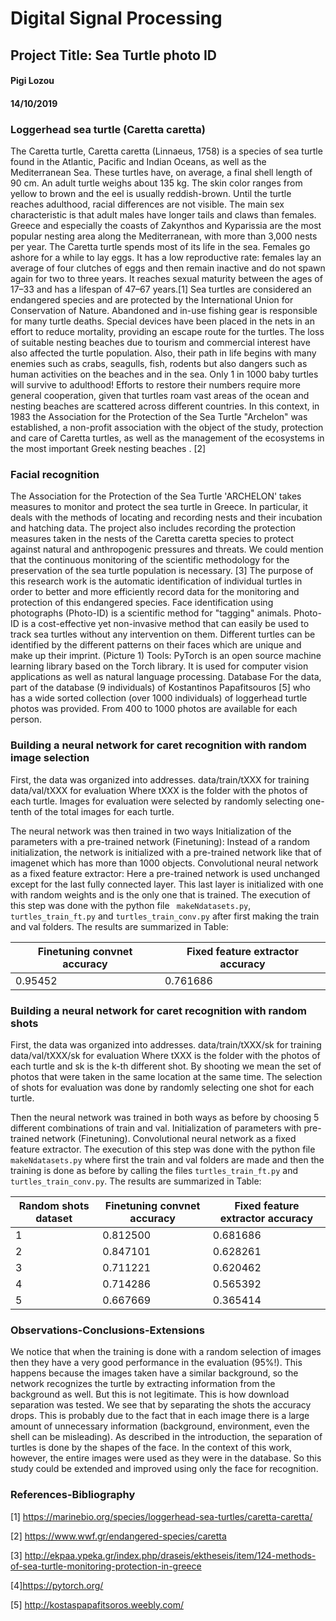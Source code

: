 # Digital Signal Processing
## Project Title: Sea Turtle photo ID

#### Pigi Lozou
#### 14/10/2019

### Loggerhead sea turtle (Caretta caretta)

The Caretta turtle, Caretta caretta (Linnaeus, 1758) is a species of sea turtle found in the Atlantic, Pacific and Indian Oceans, as well as the Mediterranean Sea. These turtles have, on average, a final shell length of 90 cm. An adult turtle weighs about 135 kg. The skin color ranges from yellow to brown and the eel is usually reddish-brown. Until the turtle reaches adulthood, racial differences are not visible. The main sex characteristic is that adult males have longer tails and claws than females.
Greece and especially the coasts of Zakynthos and Kyparissia are the most popular nesting area along the Mediterranean, with more than 3,000 nests per year. The Caretta turtle spends most of its life in the sea. Females go ashore for a while to lay eggs. It has a low reproductive rate: females lay an average of four clutches of eggs and then remain inactive and do not spawn again for two to three years. It reaches sexual maturity between the ages of 17–33 and has a lifespan of 47–67 years.[1]
Sea turtles are considered an endangered species and are protected by the International Union for Conservation of Nature. Abandoned and in-use fishing gear is responsible for many turtle deaths. Special devices have been placed in the nets in an effort to reduce mortality, providing an escape route for the turtles. The loss of suitable nesting beaches due to tourism and commercial interest have also affected the turtle population. Also, their path in life begins with many enemies such as crabs, seagulls, fish, rodents but also dangers such as human activities on the beaches and in the sea. Only 1 in 1000 baby turtles will survive to adulthood! Efforts to restore their numbers require more general cooperation, given that turtles roam vast areas of the ocean and nesting beaches are scattered across different countries. In this context, in 1983 the Association for the Protection of the Sea Turtle "Archelon" was established, a non-profit association with the object of the study, protection and care of Caretta turtles, as well as the management of the ecosystems in the most important Greek nesting beaches . [2]

### Facial recognition 

The Association for the Protection of the Sea Turtle 'ARCHELON' takes measures to monitor and protect the sea turtle in Greece. In particular, it deals with the methods of locating and recording nests and their incubation and hatching data. The project also includes recording the protection measures taken in the nests of the Caretta caretta species to protect against natural and anthropogenic pressures and threats. We could mention that the continuous monitoring of the scientific methodology for the preservation of the sea turtle population is necessary. [3]
The purpose of this research work is the automatic identification of individual turtles in order to better and more efficiently record data for the monitoring and protection of this endangered species.
Face identification using photographs (Photo-ID) is a scientific method for "tagging" animals. Photo-ID is a cost-effective yet non-invasive method that can easily be used to track sea turtles without any intervention on them.
Different turtles can be identified by the different patterns on their faces which are unique and make up their imprint. (Picture 1)
Tools: PyTorch is an open source machine learning library based on the Torch library. It is used for computer vision applications as well as natural language processing.
Database
For the data, part of the database (9 individuals) of Kostantinos Papafitsouros [5] who has a wide sorted collection (over 1000 individuals) of loggerhead turtle photos was provided. From 400 to 1000 photos are available for each person.

### Building a neural network for caret recognition with random image selection

First, the data was organized into addresses.
  data/train/tXXX for training
  data/val/tXXX for evaluation
Where tXXX is the folder with the photos of each turtle.
Images for evaluation were selected by randomly selecting one-tenth of the total images for each turtle.

The neural network was then trained in two ways
Initialization of the parameters with a pre-trained network (Finetuning): Instead of a random initialization, the network is initialized with a pre-trained network like that of imagenet which has more than 1000 objects.
Convolutional neural network as a fixed feature extractor: Here a pre-trained network is used unchanged except for the last fully connected layer. This last layer is initialized with one with random weights and is the only one that is trained.
The execution of this step was done with the python file ``` makeNdatasets.py```, ```turtles_train_ft.py``` and ```turtles_train_conv.py``` after first making the train and val folders. The results are summarized in Table:


Finetuning convnet accuracy | Fixed feature extractor accuracy
----|----
0.95452 | 0.761686

### Building a neural network for caret recognition with random shots

First, the data was organized into addresses.
  data/train/tXXX/sk for training
  data/val/tXXX/sk for evaluation
Where tXXX is the folder with the photos of each turtle and sk is the k-th different shot.
By shooting we mean the set of photos that were taken in the same location at the same time. The selection of shots for evaluation was done by randomly selecting one shot for each turtle.

Then the neural network was trained in both ways as before by choosing 5 different combinations of train and val.
Initialization of parameters with pre-trained network (Finetuning).
Convolutional neural network as a fixed feature extractor.
The execution of this step was done with the python file ```makeNdatasets.py``` where first the train and val folders are made and then the training is done as before by calling the files ```turtles_train_ft.py``` and ```turtles_train_conv.py```. The results are summarized in Table:

Random shots dataset | Finetuning convnet accuracy |Fixed feature extractor accuracy
----|----|----
1 | 0.812500 | 0.681686
2 | 0.847101 | 0.628261
3 | 0.711221 | 0.620462
4 | 0.714286 | 0.565392
5 | 0.667669 | 0.365414


### Observations-Conclusions-Extensions

We notice that when the training is done with a random selection of images then they have a very good performance in the evaluation (95%!). This happens because the images taken have a similar background, so the network recognizes the turtle by extracting information from the background as well. But this is not legitimate. This is how download separation was tested. We see that by separating the shots the accuracy drops. This is probably due to the fact that in each image there is a large amount of unnecessary information (background, environment, even the shell can be misleading). As described in the introduction, the separation of turtles is done by the shapes of the face. In the context of this work, however, the entire images were used as they were in the database. So this study could be extended and improved using only the face for recognition.


### References-Bibliography
[1] https://marinebio.org/species/loggerhead-sea-turtles/caretta-caretta/

[2] https://www.wwf.gr/endangered-species/caretta 

[3] http://ekpaa.ypeka.gr/index.php/draseis/ektheseis/item/124-methods-of-sea-turtle-monitoring-protection-in-greece

[4]https://pytorch.org/ 

[5] http://kostaspapafitsoros.weebly.com/
